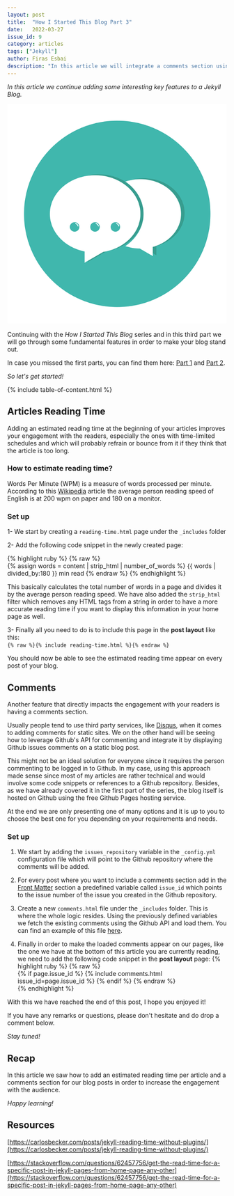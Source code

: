 ```yaml
---
layout: post
title:  "How I Started This Blog Part 3"
date:   2022-03-27
issue_id: 9
category: articles
tags: ["Jekyll"]
author: Firas Esbai
description: "In this article we will integrate a comments section using Github comments API and add an estimated reading time to our articles"
---
```


*In this article we continue adding some interesting key features to a Jekyll Blog.* 

![image](/assets/images/articles/7_how_i_started_this_blog_part_3.png)

Continuing with the *How I Started This Blog* series and in this third part we will go through some fundamental features in order to make your blog stand out.

In case you missed the first parts, you can find them here: [Part 1] and [Part 2]. 

*So let's get started!* 

{% include table-of-content.html %}

## Articles Reading Time ##

Adding an estimated reading time at the beginning of your articles improves your engagement with the readers, especially the ones with time-limited schedules and which will probably refrain or bounce from it if they think that the article is too long. 

### How to estimate reading time? ###

Words Per Minute (WPM) is a measure of words processed per minute. According to this [Wikipedia] article the average person reading speed of English is at 200 wpm on paper and 180 on a monitor. 

### Set up ###

1- We start by creating a `reading-time.html` page under the `_includes` folder

2- Add the following code snippet in the newly created page: 

   {% highlight ruby %}
   {% raw %}   
   <span class="reading-time" title="Estimated read time">
   {% assign words = content | strip_html | number_of_words %}
   {{ words | divided_by:180 }} min read
   </span>
   {% endraw %}
   {% endhighlight %}

   This basically calculates the total number of words in a page and divides it by the average person reading speed. 
   We have also added the `strip_html` filter which removes any HTML tags from a string in order to have a more accurate reading time if you want to display this information in your home page as well. 

3- Finally all you need to do is to include this page in the **post layout** like this:  
   `{% raw %}{% include reading-time.html %}{% endraw %}` 

You should now be able to see the estimated reading time appear on every post of your blog.   

## Comments ##

Another feature that directly impacts the engagement with your readers is having a comments section. 

Usually people tend to use third party services, like [Disqus], when it comes to adding comments for static sites. 
We on the other hand will be seeing how to leverage Github's API for commenting and integrate it by displaying Github issues comments on a static blog post.  

This might not be an ideal solution for everyone since it requires the person commenting to be logged in to Github. 
In my case, using this approach made sense since most of my articles are rather technical and would involve some code snippets or references to a Github repository. 
Besides, as we have already covered it in the first part of the series, the blog itself is hosted on Github using the free Github Pages hosting service. 

At the end we are only presenting one of many options and it is up to you to choose the best one for you depending on your requirements and needs.  

### Set up ###

1. We start by adding the `issues_repository` variable in the `_config.yml` configuration file which will point to the Github repository where the comments will be added. 

2. For every post where you want to include a comments section add in the [Front Matter] section a predefined variable called `issue_id` which points to the issue number of the issue you created in the Github repository. 
  
3. Create a new `comments.html` file under the `_includes` folder. This is where the whole logic resides. Using the previously defined variables we fetch the existing comments using the Github API and load them. 
   You can find an example of this file [here].  

4. Finally in order to make the loaded comments appear on our pages, like the one we have at the bottom of this article you are currently reading, we need to add the following code snippet in the **post layout** page:
   {% highlight ruby %} 
   {% raw %}   
   {% if page.issue_id %}
	{% include comments.html issue_id=page.issue_id %}
   {% endif %}
   {% endraw %}   
   {% endhighlight %}

With this we have reached the end of this post, I hope you enjoyed it! 

If you have any remarks or questions, please don't hesitate and do drop a comment below. 

*Stay tuned!*

## Recap ## 

In this article we saw how to add an estimated reading time per article and a comments section for our blog posts in order to increase the engagement with the audience. 

*Happy learning!*

## Resources ##

[https://carlosbecker.com/posts/jekyll-reading-time-without-plugins/](https://carlosbecker.com/posts/jekyll-reading-time-without-plugins/)

[https://stackoverflow.com/questions/62457756/get-the-read-time-for-a-specific-post-in-jekyll-pages-from-home-page-any-other](https://stackoverflow.com/questions/62457756/get-the-read-time-for-a-specific-post-in-jekyll-pages-from-home-page-any-other)

[Part 1]: https://firasesbai.github.io/articles/2021/10/07/how-i-started-this-blog.html
[Part 2]: https://firasesbai.github.io/articles/2022/03/23/how-i-started-this-blog-part-2.html 
[Wikipedia]: https://en.wikipedia.org/wiki/Words_per_minute 
[Disqus]: https://disqus.com/ 
[Front Matter]: https://jekyllrb.com/docs/front-matter/ 
[here]: https://github.com/firasesbai/firasesbai.github.io/blob/master/_includes/comments.html